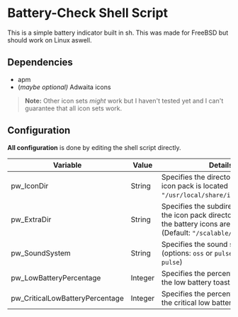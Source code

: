# Battery-Check Shell Script
This is a simple battery indicator built in sh. This was made for FreeBSD but should work on Linux aswell.

Dependencies
------------
 - apm
 - (*maybe optional)* Adwaita icons

> **Note:** Other icon sets *might* work but I haven't tested yet and I can't guarantee that all icon sets work.

Configuration
-------------
**All configuration** is done by editing the shell script directly.

|Variable|Value|Details|
|-------------------------------|-------|--|
|pw_IconDir                     |String |Specifies the directory where the icon pack is located (Default: `"/usr/local/share/icons/Adwaita"`)|
|pw_ExtraDir                    |String |Specifies the subdirectory inside the icon pack directory in where the battery icons are located (Default: `"/scalable/icons`)  |
|pw_SoundSystem                 |String |Specifies the sound system to use (options: `oss` or `pulse`, default: `pulse`)  |
|pw_LowBatteryPercentage        |Integer|Specifies the percentage to show the low battery toast. |
|pw_CriticalLowBatteryPercentage|Integer|Specifies the percentage to show the critical low battery toast.|

